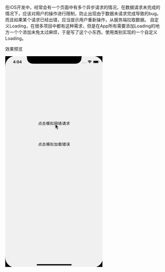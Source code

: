 在iOS开发中，经常会有一个页面中有多个异步请求的情况，在数据请求未完成的情况下，应该对用户的操作进行限制，防止出现由于数据未请求完成导致的bug。
而且如果某个请求已经出错，应当提示用户重新操作，从服务端拉取数据。
自定义Loading，在很多项目中都有这种需求，但是在App所有需要添加Loading的地方一个个添加未免太过麻烦，于是写了这个小东西，使用类别实现的一个自定义Loading。

效果预览

![image](https://raw.githubusercontent.com/Monkiki920/CustomLoading/master/loading.gif)
